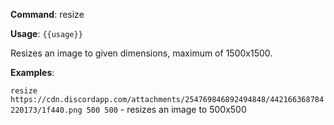 **Command**: resize

**Usage**: `{{usage}}`

Resizes an image to given dimensions, maximum of 1500x1500.



**Examples**:

`resize https://cdn.discordapp.com/attachments/254769846892494848/442166368784220173/1f440.png 500 500` - resizes an image to 500x500
